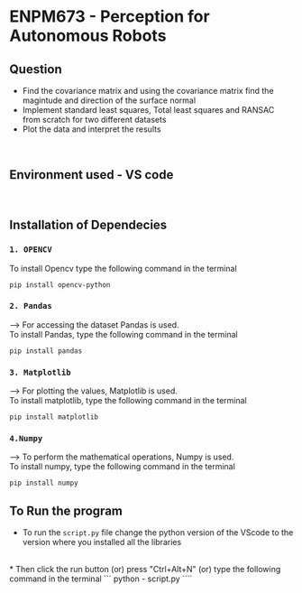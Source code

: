 # ENPM673 - Perception for Autonomous Robots

## Question 
* Find the covariance matrix and using the covariance matrix find the magintude and direction of the surface normal
* Implement standard least squares, Total least squares and RANSAC from scratch for two different datasets
* Plot the data and interpret the results

<br />

## Environment used - VS code

<br />

## Installation of Dependecies

### `1. OPENCV `

To install Opencv type the following command in the terminal

```
pip install opencv-python
```

### `2. Pandas `
--> For accessing the dataset Pandas is used. 
<br />To install Pandas, type the following command in the terminal

```
pip install pandas
```

### `3. Matplotlib`
--> For plotting the values, Matplotlib is used. 
<br />To install matplotlib, type the following command in the terminal


```
pip install matplotlib
```

### `4.Numpy`

--> To perform the mathematical operations, Numpy is used. 
<br />To install numpy, type the following command in the terminal

```
pip install numpy
```

## To Run the program


* To run the `script.py` file change the python version of the VScode to the version where you installed all the libraries
<br />
* Then click the run button (or) press "Ctrl+Alt+N" (or) type the following command in the terminal
```
python - script.py
````

